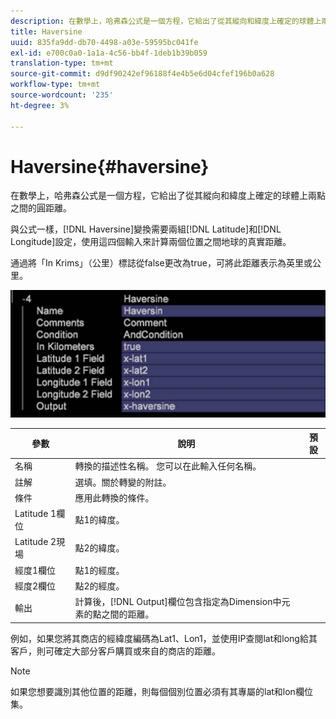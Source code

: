 ```yaml
---
description: 在數學上，哈弗森公式是一個方程，它給出了從其縱向和緯度上確定的球體上兩點之間的圓距離。
title: Haversine
uuid: 835fa9dd-db70-4498-a03e-59595bc041fe
exl-id: e700c0a0-1a1a-4c56-bb4f-1deb1b39b059
translation-type: tm+mt
source-git-commit: d9df90242ef96188f4e4b5e6d04cfef196b0a628
workflow-type: tm+mt
source-wordcount: '235'
ht-degree: 3%

---
```


# Haversine{#haversine}

在數學上，哈弗森公式是一個方程，它給出了從其縱向和緯度上確定的球體上兩點之間的圓距離。

與公式一樣，[!DNL Haversine]變換需要兩組[!DNL Latitude]和[!DNL Longitude]設定，使用這四個輸入來計算兩個位置之間地球的真實距離。

通過將「In Krims」（公里）標誌從false更改為true，可將此距離表示為英里或公里。

![](assets/cfg_TransformationType_Haversine.png)

| 參數 | 說明 | 預設 |
|---|---|---|
| 名稱 | 轉換的描述性名稱。 您可以在此輸入任何名稱。 |  |
| 註解 | 選填。關於轉變的附註。 |  |
| 條件 | 應用此轉換的條件。 |  |
| Latitude 1欄位 | 點1的緯度。 |  |
| Latitude 2現場 | 點2的緯度。 |  |
| 經度1欄位 | 點1的經度。 |  |
| 經度2欄位 | 點2的經度。 |  |
| 輸出 | 計算後，[!DNL Output]欄位包含指定為Dimension中元素的點之間的距離。 |  |

例如，如果您將其商店的經緯度編碼為Lat1、Lon1，並使用IP查閱lat和long給其客戶，則可確定大部分客戶購買或來自的商店的距離。

>[!NOTE]
>
>如果您想要識別其他位置的距離，則每個個別位置必須有其專屬的lat和lon欄位集。
